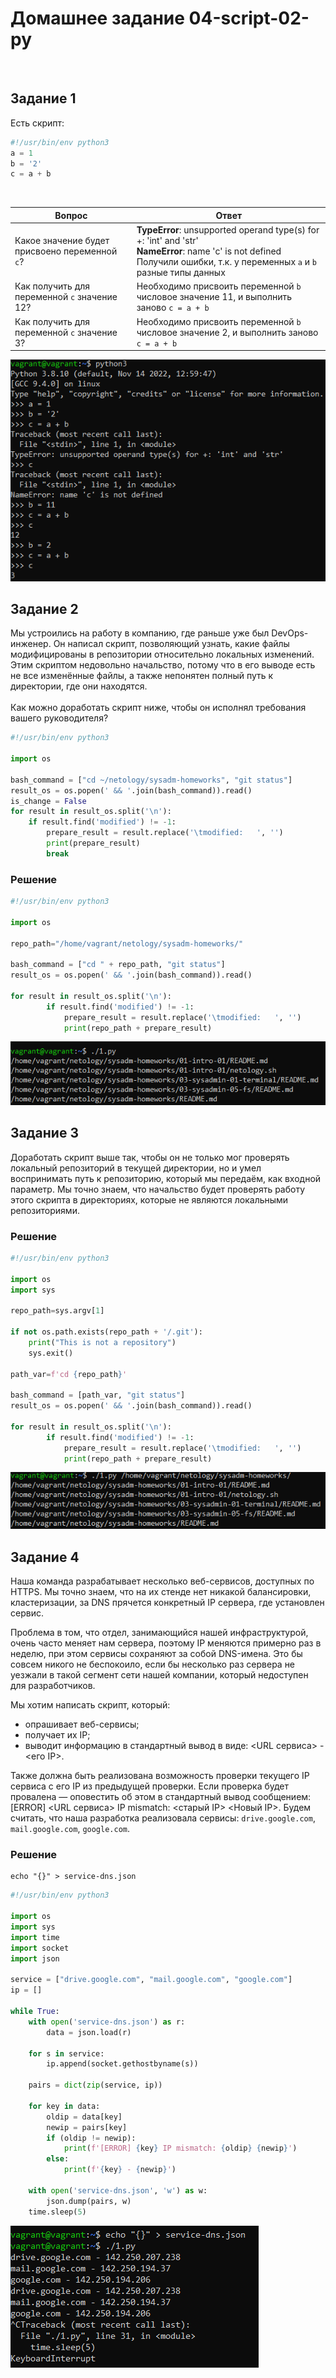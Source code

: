 # Домашнее задание 04-script-02-py

<br>

## Задание 1
Есть скрипт:
```python
#!/usr/bin/env python3
a = 1
b = '2'
c = a + b
```
<br>

| Вопрос  | Ответ                                                                                                                                                                          |
| ------------- |--------------------------------------------------------------------------------------------------------------------------------------------------------------------------------|
| Какое значение будет присвоено переменной `c`?  | **TypeError**: unsupported operand type(s) for +: 'int' and 'str'<br>**NameError**: name 'с' is not defined<br>Получили ошибки, т.к. у переменных `a` и `b` разные типы данных |
| Как получить для переменной `c` значение 12?  | Необходимо присвоить переменной `b` числовое значение 11, и выполнить заново `c = a + b`                                                                                       |
| Как получить для переменной `c` значение 3?  | Необходимо присвоить переменной `b` числовое значение 2, и выполнить заново `c = a + b`                                                                                        |

![MarkDown](img/1.png)
<br>

## Задание 2
Мы устроились на работу в компанию, где раньше уже был DevOps-инженер. Он написал скрипт, позволяющий узнать, какие файлы модифицированы в репозитории относительно локальных изменений. Этим скриптом недовольно начальство, потому что в его выводе есть не все изменённые файлы, а также непонятен полный путь к директории, где они находятся.<br><br>
Как можно доработать скрипт ниже, чтобы он исполнял требования вашего руководителя?
```python
#!/usr/bin/env python3

import os

bash_command = ["cd ~/netology/sysadm-homeworks", "git status"]
result_os = os.popen(' && '.join(bash_command)).read()
is_change = False
for result in result_os.split('\n'):
    if result.find('modified') != -1:
        prepare_result = result.replace('\tmodified:   ', '')
        print(prepare_result)
        break
```

### Решение
```python
#!/usr/bin/env python3

import os

repo_path="/home/vagrant/netology/sysadm-homeworks/"

bash_command = ["cd " + repo_path, "git status"]
result_os = os.popen(' && '.join(bash_command)).read()

for result in result_os.split('\n'):
        if result.find('modified') != -1:
            prepare_result = result.replace('\tmodified:   ', '')
            print(repo_path + prepare_result)
```

![MarkDown](img/2.png)
<br>


## Задание 3
Доработать скрипт выше так, чтобы он не только мог проверять локальный репозиторий в текущей директории, но и умел воспринимать путь к репозиторию, который мы передаём, как входной параметр. Мы точно знаем, что начальство будет проверять работу этого скрипта в директориях, которые не являются локальными репозиториями.

### Решение
```python
#!/usr/bin/env python3

import os
import sys

repo_path=sys.argv[1]

if not os.path.exists(repo_path + '/.git'):
    print("This is not a repository")
    sys.exit()

path_var=f'cd {repo_path}'

bash_command = [path_var, "git status"]
result_os = os.popen(' && '.join(bash_command)).read()

for result in result_os.split('\n'):
        if result.find('modified') != -1:
            prepare_result = result.replace('\tmodified:   ', '')
            print(repo_path + prepare_result)
```

![MarkDown](img/3.png)
<br>


## Задание 4
Наша команда разрабатывает несколько веб-сервисов, доступных по HTTPS. Мы точно знаем, что на их стенде нет никакой балансировки, кластеризации, за DNS прячется конкретный IP сервера, где установлен сервис. 

Проблема в том, что отдел, занимающийся нашей инфраструктурой, очень часто меняет нам сервера, поэтому IP меняются примерно раз в неделю, при этом сервисы сохраняют за собой DNS-имена. Это бы совсем никого не беспокоило, если бы несколько раз сервера не уезжали в такой сегмент сети нашей компании, который недоступен для разработчиков. 

Мы хотим написать скрипт, который: 

- опрашивает веб-сервисы; 
- получает их IP; 
- выводит информацию в стандартный вывод в виде: <URL сервиса> - <его IP>. 

Также должна быть реализована возможность проверки текущего IP сервиса c его IP из предыдущей проверки. Если проверка будет провалена — оповестить об этом в стандартный вывод сообщением: [ERROR] <URL сервиса> IP mismatch: <старый IP> <Новый IP>. Будем считать, что наша разработка реализовала сервисы: `drive.google.com`, `mail.google.com`, `google.com`.

### Решение
```
echo "{}" > service-dns.json
```
```python
#!/usr/bin/env python3

import os
import sys
import time
import socket
import json

service = ["drive.google.com", "mail.google.com", "google.com"]
ip = []

while True:
    with open('service-dns.json') as r:
        data = json.load(r)

    for s in service:
        ip.append(socket.gethostbyname(s))

    pairs = dict(zip(service, ip))

    for key in data:
        oldip = data[key]
        newip = pairs[key]
        if (oldip != newip):
            print(f'[ERROR] {key} IP mismatch: {oldip} {newip}')
        else:
            print(f'{key} - {newip}')

    with open('service-dns.json', 'w') as w:
        json.dump(pairs, w)
    time.sleep(5)
```

![MarkDown](img/4.png)
<br>
